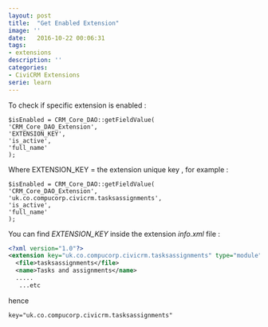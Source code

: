 ```yaml
---
layout: post
title:  "Get Enabled Extension"
image: ''
date:   2016-10-22 00:06:31
tags:
- extensions
description: ''
categories:
- CiviCRM Extensions
serie: learn
---
```


To check if specific extension is enabled :

```php?start_inline=1
$isEnabled = CRM_Core_DAO::getFieldValue(
'CRM_Core_DAO_Extension',
'EXTENSION_KEY',
'is_active',
'full_name'
);
```

Where EXTENSION_KEY = the extension unique key , for example :

```php?start_inline=1
$isEnabled = CRM_Core_DAO::getFieldValue(
'CRM_Core_DAO_Extension',
'uk.co.compucorp.civicrm.tasksassignments',
'is_active',
'full_name'
);
```

You can find *EXTENSION_KEY* inside the extension *info.xml* file :

```xml
<?xml version="1.0"?>
<extension key="uk.co.compucorp.civicrm.tasksassignments" type="module">
  <file>tasksassignments</file>
  <name>Tasks and assignments</name>
  .....
   ...etc
```  

hence

```xml
key="uk.co.compucorp.civicrm.tasksassignments"
```